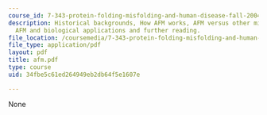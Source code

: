 ```yaml
---
course_id: 7-343-protein-folding-misfolding-and-human-disease-fall-2004
description: Historical backgrounds, How AFM works, AFM versus other microscopic methods,
  AFM and biological applications and further reading.
file_location: /coursemedia/7-343-protein-folding-misfolding-and-human-disease-fall-2004/34fbe5c61ed264949eb2db64f5e1607e_afm.pdf
file_type: application/pdf
layout: pdf
title: afm.pdf
type: course
uid: 34fbe5c61ed264949eb2db64f5e1607e

---
```

None